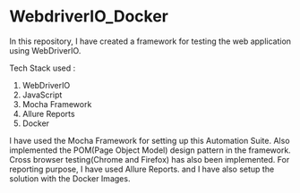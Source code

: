 # WebdriverIO_Docker

In this repository, I have created a framework for testing the web application using WebDriverIO.

Tech Stack used :
1. WebDriverIO
2. JavaScript 
3. Mocha Framework
4. Allure Reports
5. Docker

I have used the Mocha Framework for setting up this Automation Suite. Also implemented the POM(Page Object Model) design pattern in the framework.
Cross browser testing(Chrome and Firefox)  has also been implemented.
For reporting purpose, I have used Allure Reports. and I have also setup the solution with the Docker Images.
